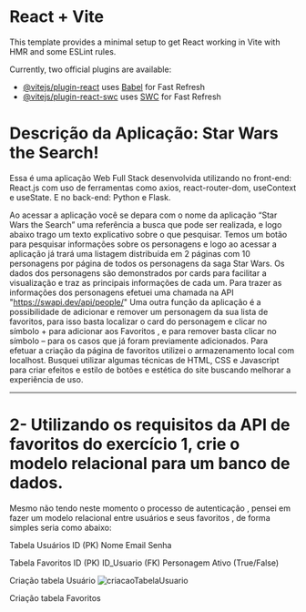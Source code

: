# React + Vite

This template provides a minimal setup to get React working in Vite with HMR and some ESLint rules.

Currently, two official plugins are available:

- [@vitejs/plugin-react](https://github.com/vitejs/vite-plugin-react/blob/main/packages/plugin-react/README.md) uses [Babel](https://babeljs.io/) for Fast Refresh
- [@vitejs/plugin-react-swc](https://github.com/vitejs/vite-plugin-react-swc) uses [SWC](https://swc.rs/) for Fast Refresh

# Descrição da Aplicação: Star Wars the Search!

Essa é uma aplicação Web Full Stack desenvolvida utilizando no front-end: React.js com uso de ferramentas como axios, react-router-dom, useContext e useState. E no back-end: Python e Flask.

Ao acessar a aplicação você se depara com o nome da aplicação “Star Wars the Search” uma referência a busca que pode ser realizada, e logo abaixo trago um texto explicativo sobre o que pesquisar.
Temos um botão para pesquisar informações sobre os personagens e logo ao acessar a aplicação já trará uma listagem distribuída em 2 páginas com 10 personagens por página de todos os personagens da saga Star Wars.
Os dados dos personagens são demonstrados por cards para facilitar a visualização e traz as principais informações de cada um.
Para trazer as informações dos personagens efetuei uma chamada na API "https://swapi.dev/api/people/"
Uma outra função da aplicação é a possibilidade de adicionar e remover um personagem da sua lista de favoritos, para isso basta localizar o card do personagem e clicar no símbolo + para adicionar aos Favoritos , e para remover basta clicar no símbolo – para os casos que já foram previamente adicionados.
Para efetuar a criação da página de favoritos utilizei o armazenamento local com localhost.
Busquei utilizar algumas técnicas de HTML, CSS e Javascript para criar efeitos e estilo de botões e estética do site buscando melhorar a experiência de uso.

---

# 2- Utilizando os requisitos da API de favoritos do exercício 1, crie o modelo relacional para um banco de dados.

Mesmo não tendo neste momento o processo de autenticação , pensei em fazer um modelo relacional entre usuários e seus favoritos , de forma simples seria como abaixo:

Tabela Usuários
ID (PK)
Nome
Email Senha

Tabela Favoritos
ID (PK)
ID_Usuario (FK)
Personagem
Ativo (True/False)

Criação tabela Usuário
![criacaoTabelaUsuario](https://photos.google.com/album/AF1QipOEKjbIp9yhjiFzz8xonRhqB7ju2w8N7BbkIYOk/photo/AF1QipM9p-FcebK2VxQIKh3XGR_aZCkZOyAbG_bCbm0p)

Criação tabela Favoritos
